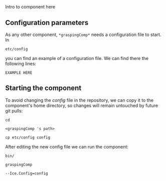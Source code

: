 ```
```
#
``` graspingComp
```
Intro to component here


## Configuration parameters
As any other component,
``` *graspingComp* ```
needs a configuration file to start. In

    etc/config

you can find an example of a configuration file. We can find there the following lines:

    EXAMPLE HERE

    
## Starting the component
To avoid changing the *config* file in the repository, we can copy it to the component's home directory, so changes will remain untouched by future git pulls:

    cd

``` <graspingComp 's path> ```

    cp etc/config config
    
After editing the new config file we can run the component:

    bin/

```graspingComp ```

    --Ice.Config=config
